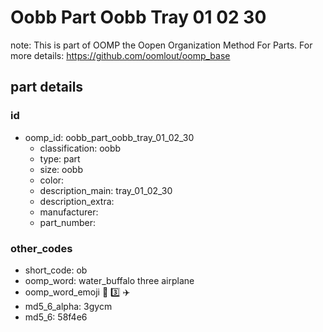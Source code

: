 # Oobb Part Oobb Tray 01 02 30  

note: This is part of OOMP the Oopen Organization Method For Parts. For more details: https://github.com/oomlout/oomp_base

##  part details





### id
* oomp_id: oobb_part_oobb_tray_01_02_30
  * classification: oobb
  * type: part
  * size: oobb
  * color: 
  * description_main: tray_01_02_30
  * description_extra: 
  * manufacturer: 
  * part_number: 

### other_codes
* short_code: ob
* oomp_word: water_buffalo three airplane
* oomp_word_emoji :water_buffalo: :three: :airplane:
* md5_6_alpha: 3gycm
* md5_6: 58f4e6
